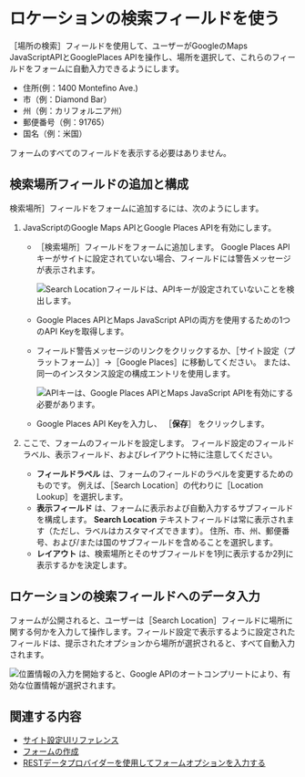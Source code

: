 # ロケーションの検索フィールドを使う

［場所の検索］フィールドを使用して、ユーザーがGoogleのMaps JavaScriptAPIとGooglePlaces APIを操作し、場所を選択して、これらのフィールドをフォームに自動入力できるようにします。

- 住所(例：1400 Montefino Ave.)
- 市（例：Diamond Bar）
- 州（例：カリフォルニア州）
- 郵便番号（例：91765）
- 国名（例：米国）

フォームのすべてのフィールドを表示する必要はありません。

<a name="検索場所フィールドの追加と構成" />

## 検索場所フィールドの追加と構成

検索場所］フィールドをフォームに追加するには、次のようにします。

1. JavaScriptのGoogle Maps APIとGoogle Places APIを有効にします。

   - ［検索場所］フィールドをフォームに追加します。 Google Places APIキーがサイトに設定されていない場合、フィールドには警告メッセージが表示されます。

       ![Search Locationフィールドは、APIキーが設定されていないことを検出します。](./using-the-search-location-field/images/01.png)

   - Google Places APIとMaps JavaScript APIの両方を使用するための1つのAPI Keyを取得します。
   - フィールド警告メッセージのリンクをクリックするか、［サイト設定（プラットフォーム）］→［Google Places］に移動してください。 または、同一のインスタンス設定の構成エントリを使用します。

       ![APIキーは、Google Places APIとMaps JavaScript APIを有効にする必要があります。](./using-the-search-location-field/images/02.png)

   - Google Places API Keyを入力し、 ［**保存**］ をクリックします。

1. ここで、フォームのフィールドを設定します。 フィールド設定のフィールドラベル、表示フィールド、およびレイアウトに特に注意してください。

    - **フィールドラベル** は、フォームのフィールドのラベルを変更するためのものです。 例えば、［Search Location］の代わりに［Location Lookup］を選択します。
    - **表示フィールド** は、フォームに表示および自動入力するサブフィールドを構成します。 **Search Location** テキストフィールドは常に表示されます（ただし、ラベルはカスタマイズできます）。 住所、市、州、郵便番号、および/または国のサブフィールドを含めることを選択します。
    - **レイアウト** は、検索場所とそのサブフィールドを1列に表示するか2列に表示するかを決定します。

<a name="ロケーションの検索フィールドへのデータ入力" />

## ロケーションの検索フィールドへのデータ入力

フォームが公開されると、ユーザーは［Search Location］フィールドに場所に関する何かを入力して操作します。フィールド設定で表示するように設定されたフィールドは、提示されたオプションから場所が選択されると、すべて自動入力されます。

![位置情報の入力を開始すると、Google APIのオートコンプリートにより、有効な位置情報が選択されます。](./using-the-search-location-field/images/03.png)

<a name="関連する内容" />

## 関連する内容

- [サイト設定UIリファレンス](../../../site-building/site-settings/site-settings-ui-reference.md)
- [フォームの作成](creating-forms.md)
- [RESTデータプロバイダーを使用してフォームオプションを入力する](../data-providers/using-the-rest-data-provider-to-populate-form-options.md)
